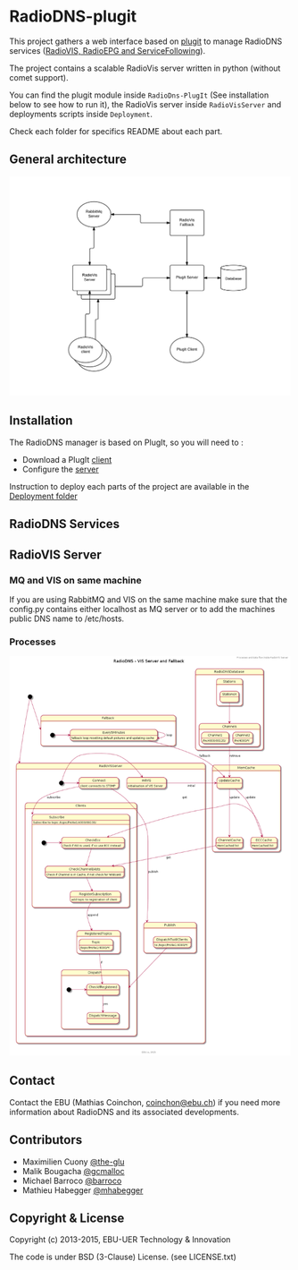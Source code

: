 RadioDNS-plugit
===============

This project gathers a web interface based on [plugit](https://github.com/ebu/plugit) to manage RadioDNS services ([RadioVIS, RadioEPG and ServiceFollowing](http://www.radiodns.org)). 

The project contains a scalable RadioVis server written in python (without comet support).

You can find the plugit module inside `RadioDns-PlugIt` (See installation below to see how to run it), the RadioVis server inside `RadioVisServer` and deployments scripts inside `Deployment`. 

Check each folder for specifics README about each part.


## General architecture

![Image](architecture-radiodns.png?raw=true)


## Installation

The RadioDNS manager is based on PlugIt, so you will need to :

* Download a PlugIt [client](https://github.com/ebu/PlugIt)
* Configure the [server](https://github.com/ebu/radiodns-plugit/tree/develop/RadioDns-PlugIt#config)

Instruction to deploy each parts of the project are available in the [Deployment folder](https://github.com/ebu/radiodns-plugit/tree/develop/Deployment)

## RadioDNS Services

## RadioVIS Server

### MQ and VIS on same machine
If you are using RabbitMQ and VIS on the same machine make sure that the config.py contains either localhost as MQ server
or to add the machines public DNS name to /etc/hosts.

### Processes

![Image](architecture-radiovis-processes.png?raw=true)

## Contact

Contact the EBU (Mathias Coinchon, coinchon@ebu.ch) if you need more information about RadioDNS and its associated developments.


## Contributors

* Maximilien Cuony [@the-glu](https://github.com/the-glu)
* Malik Bougacha [@gcmalloc](https://github.com/gcmalloc)
* Michael Barroco [@barroco](https://github.com/barroco)
* Mathieu Habegger [@mhabegger](https://github.com/mhabegger)


## Copyright & License

Copyright (c) 2013-2015, EBU-UER Technology & Innovation

The code is under BSD (3-Clause) License. (see LICENSE.txt)